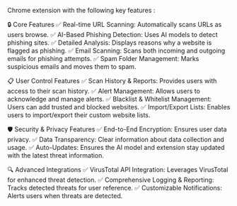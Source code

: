  Chrome extension with the following key features  :

🔒 Core Features
✅ Real-time URL Scanning: Automatically scans URLs as users browse.
✅ AI-Based Phishing Detection: Uses AI models to detect phishing sites.
✅ Detailed Analysis: Displays reasons why a website is flagged as phishing.
✅ Email Scanning: Scans both incoming and outgoing emails for phishing attempts.
✅ Spam Folder Management: Marks suspicious emails and moves them to spam.

📋 User Control Features
✅ Scan History & Reports: Provides users with access to their scan history.
✅ Alert Management: Allows users to acknowledge and manage alerts.
✅ Blacklist & Whitelist Management: Users can add trusted and blocked websites.
✅ Import/Export Lists: Enables users to import/export their custom website lists.

🛡️ Security & Privacy Features
✅ End-to-End Encryption: Ensures user data privacy.
✅ Data Transparency: Clear information about data collection and usage.
✅ Auto-Updates: Ensures the AI model and extension stay updated with the latest threat information.

🔍 Advanced Integrations
✅ VirusTotal API Integration: Leverages VirusTotal for enhanced threat detection.
✅ Comprehensive Logging & Reporting: Tracks detected threats for user reference.
✅ Customizable Notifications: Alerts users when threats are detected.